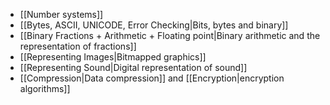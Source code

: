 - [[Number systems]]
- [[Bytes, ASCII, UNICODE, Error Checking|Bits, bytes and binary]]
- [[Binary Fractions + Arithmetic + Floating point|Binary arithmetic and the representation of fractions]]
- [[Representing Images|Bitmapped graphics]]
- [[Representing Sound|Digital representation of sound]]
- [[Compression|Data compression]] and [[Encryption|encryption algorithms]]
